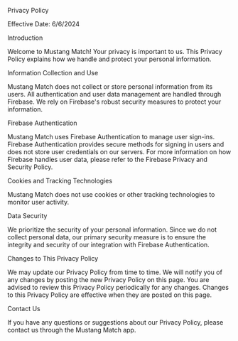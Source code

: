 Privacy Policy

Effective Date: 6/6/2024

Introduction

Welcome to Mustang Match! Your privacy is important to us. This Privacy Policy explains how we handle and protect your personal information.

Information Collection and Use

Mustang Match does not collect or store personal information from its users. All authentication and user data management are handled through Firebase. We rely on Firebase's robust security measures to protect your information.

Firebase Authentication

Mustang Match uses Firebase Authentication to manage user sign-ins. Firebase Authentication provides secure methods for signing in users and does not store user credentials on our servers. For more information on how Firebase handles user data, please refer to the Firebase Privacy and Security Policy.

Cookies and Tracking Technologies

Mustang Match does not use cookies or other tracking technologies to monitor user activity.

Data Security

We prioritize the security of your personal information. Since we do not collect personal data, our primary security measure is to ensure the integrity and security of our integration with Firebase Authentication.

Changes to This Privacy Policy

We may update our Privacy Policy from time to time. We will notify you of any changes by posting the new Privacy Policy on this page. You are advised to review this Privacy Policy periodically for any changes. Changes to this Privacy Policy are effective when they are posted on this page.

Contact Us

If you have any questions or suggestions about our Privacy Policy, please contact us through the Mustang Match app.
